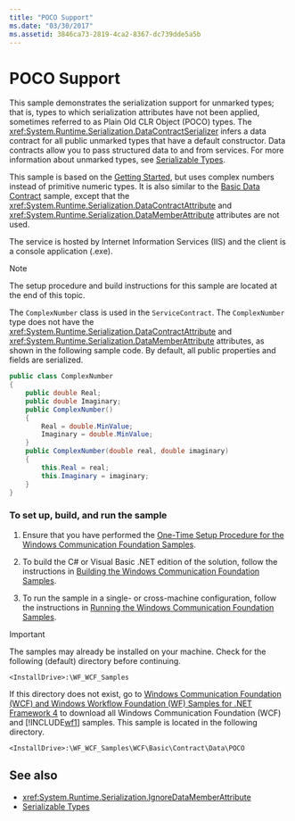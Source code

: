 ```yaml
---
title: "POCO Support"
ms.date: "03/30/2017"
ms.assetid: 3846ca73-2819-4ca2-8367-dc739dde5a5b
---
```

# POCO Support
This sample demonstrates the serialization support for unmarked types; that is, types to which serialization attributes have not been applied, sometimes referred to as Plain Old CLR Object (POCO) types. The <xref:System.Runtime.Serialization.DataContractSerializer> infers a data contract for all public unmarked types that have a default constructor. Data contracts allow you to pass structured data to and from services. For more information about unmarked types, see [Serializable Types](../../../../docs/framework/wcf/feature-details/serializable-types.md).  
  
 This sample is based on the [Getting Started](../../../../docs/framework/wcf/samples/getting-started-sample.md), but uses complex numbers instead of primitive numeric types. It is also similar to the [Basic Data Contract](../../../../docs/framework/wcf/samples/basic-data-contract.md) sample, except that the <xref:System.Runtime.Serialization.DataContractAttribute> and <xref:System.Runtime.Serialization.DataMemberAttribute> attributes are not used.  
  
 The service is hosted by Internet Information Services (IIS) and the client is a console application (.exe).  
  
> [!NOTE]
>  The setup procedure and build instructions for this sample are located at the end of this topic.  
  
 The `ComplexNumber` class is used in the `ServiceContract`. The `ComplexNumber` type does not have the <xref:System.Runtime.Serialization.DataContractAttribute> and <xref:System.Runtime.Serialization.DataMemberAttribute> attributes, as shown in the following sample code. By default, all public properties and fields are serialized.  
  
```csharp
public class ComplexNumber  
{  
    public double Real;  
    public double Imaginary;  
    public ComplexNumber()  
    {  
        Real = double.MinValue;  
        Imaginary = double.MinValue;  
    }  
    public ComplexNumber(double real, double imaginary)  
    {  
        this.Real = real;  
        this.Imaginary = imaginary;  
    }  
}  
```  
  
### To set up, build, and run the sample  
  
1.  Ensure that you have performed the [One-Time Setup Procedure for the Windows Communication Foundation Samples](../../../../docs/framework/wcf/samples/one-time-setup-procedure-for-the-wcf-samples.md).  
  
2.  To build the C# or Visual Basic .NET edition of the solution, follow the instructions in [Building the Windows Communication Foundation Samples](../../../../docs/framework/wcf/samples/building-the-samples.md).  
  
3.  To run the sample in a single- or cross-machine configuration, follow the instructions in [Running the Windows Communication Foundation Samples](../../../../docs/framework/wcf/samples/running-the-samples.md).  
  
> [!IMPORTANT]
>  The samples may already be installed on your machine. Check for the following (default) directory before continuing.  
>   
>  `<InstallDrive>:\WF_WCF_Samples`  
>   
>  If this directory does not exist, go to [Windows Communication Foundation (WCF) and Windows Workflow Foundation (WF) Samples for .NET Framework 4](https://go.microsoft.com/fwlink/?LinkId=150780) to download all Windows Communication Foundation (WCF) and [!INCLUDE[wf1](../../../../includes/wf1-md.md)] samples. This sample is located in the following directory.  
>   
>  `<InstallDrive>:\WF_WCF_Samples\WCF\Basic\Contract\Data\POCO`  
  
## See also
- <xref:System.Runtime.Serialization.IgnoreDataMemberAttribute>
- [Serializable Types](../../../../docs/framework/wcf/feature-details/serializable-types.md)
